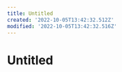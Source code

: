 ```yaml
---
title: Untitled
created: '2022-10-05T13:42:32.512Z'
modified: '2022-10-05T13:42:32.516Z'
---
```


# Untitled
